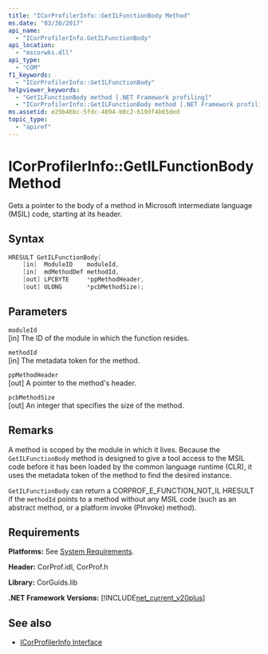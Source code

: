 ```yaml
---
title: "ICorProfilerInfo::GetILFunctionBody Method"
ms.date: "03/30/2017"
api_name: 
  - "ICorProfilerInfo.GetILFunctionBody"
api_location: 
  - "mscorwks.dll"
api_type: 
  - "COM"
f1_keywords: 
  - "ICorProfilerInfo::GetILFunctionBody"
helpviewer_keywords: 
  - "GetILFunctionBody method [.NET Framework profiling]"
  - "ICorProfilerInfo::GetILFunctionBody method [.NET Framework profiling]"
ms.assetid: e29b46bc-5fdc-4894-b0c2-619df4b65ded
topic_type: 
  - "apiref"
---
```

# ICorProfilerInfo::GetILFunctionBody Method
Gets a pointer to the body of a method in Microsoft intermediate language (MSIL) code, starting at its header.  
  
## Syntax  
  
```cpp  
HRESULT GetILFunctionBody(  
    [in]  ModuleID    moduleId,  
    [in]  mdMethodDef methodId,  
    [out] LPCBYTE     *ppMethodHeader,  
    [out] ULONG       *pcbMethodSize);  
```  
  
## Parameters  
 `moduleId`  
 [in] The ID of the module in which the function resides.  
  
 `methodId`  
 [in] The metadata token for the method.  
  
 `ppMethodHeader`  
 [out] A pointer to the method's header.  
  
 `pcbMethodSize`  
 [out] An integer that specifies the size of the method.  
  
## Remarks  
 A method is scoped by the module in which it lives. Because the `GetILFunctionBody` method is designed to give a tool access to the MSIL code before it has been loaded by the common language runtime (CLR), it uses the metadata token of the method to find the desired instance.  
  
 `GetILFunctionBody` can return a CORPROF_E_FUNCTION_NOT_IL HRESULT if the `methodId` points to a method without any MSIL code (such as an abstract method, or a platform invoke (PInvoke) method).  
  
## Requirements  
 **Platforms:** See [System Requirements](../../../../docs/framework/get-started/system-requirements.md).  
  
 **Header:** CorProf.idl, CorProf.h  
  
 **Library:** CorGuids.lib  
  
 **.NET Framework Versions:** [!INCLUDE[net_current_v20plus](../../../../includes/net-current-v20plus-md.md)]  
  
## See also

- [ICorProfilerInfo Interface](../../../../docs/framework/unmanaged-api/profiling/icorprofilerinfo-interface.md)
